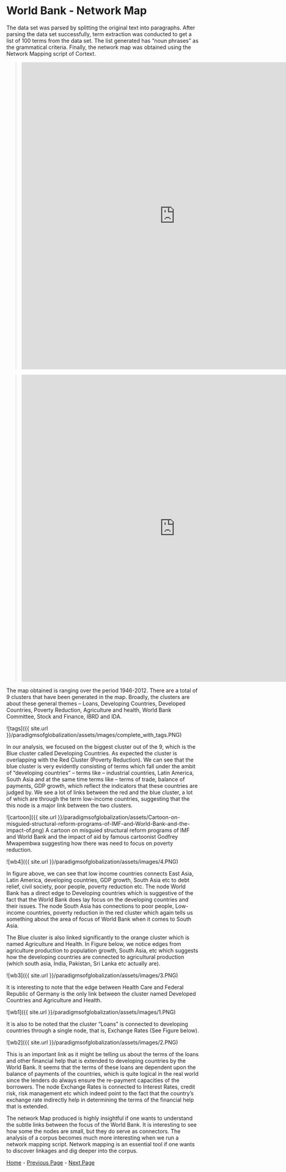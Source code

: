 # World Bank - Network Map

The data set was parsed by splitting the original text into paragraphs. After parsing the data set successfully, term extraction was conducted to get a list of 100 terms from the data set. The list generated has “noun phrases” as the grammatical criteria. Finally, the network map was obtained using the Network Mapping script of Cortext. 

> <iframe src="https://documents.cortext.net/8e9c/8e9ce298e1176ebf9442e23c54fb4060/55822/maps/hn-worldbank1946_2012top150-Terms-Terms-distributionalcooc-99999-oT0.36-9999-louTrue.pdf" frameborder="0" style="overflow:hidden;border:1px solid #DDDDDD;" width="800" height="800" allowfullscreen></iframe>

> <iframe src="https://documents.cortext.net/lib/mapexplorer/explorerjs.html?file=https://assets.cortext.net/docs/dfcca083b83b5ec3d55497c1c47b6b30" frameborder="0" style="overflow:hidden;border:1px solid #DDDDDD;" width="800" height="800" allowfullscreen></iframe>

The map obtained is ranging over the period 1946-2012. There are a total of 9 clusters that have been generated in the map.  Broadly, the clusters are about these general themes – Loans, Developing Countries, Developed Countries, Poverty Reduction, Agriculture and health, World Bank Committee, Stock and Finance, IBRD and IDA.

![tags]({{ site.url }}/paradigmsofglobalization/assets/images/complete_with_tags.PNG)

In our analysis, we focused on the biggest cluster out of the 9, which is the Blue cluster called Developing Countries. As expected the cluster is overlapping with the Red Cluster (Poverty Reduction). We can see that the blue cluster is very evidently consisting of terms which fall under the ambit of “developing countries” – terms like – industrial countries, Latin America, South Asia and at the same time terms like – terms of trade, balance of payments, GDP growth, which reflect the indicators that these countries are judged by. We see a lot of links between the red and the blue cluster, a lot of which are through the term low-income countries, suggesting that the this node is a major link between the two clusters. 

![cartoon]({{ site.url }}/paradigmsofglobalization/assets/Cartoon-on-misguied-structural-reform-programs-of-IMF-and-World-Bank-and-the-impact-of.png)
A cartoon on misguied structural reform programs of IMF and World Bank and the impact of aid by famous cartoonist Godfrey Mwapembwa suggesting how there was need to focus on poverty reduction.

![wb4]({{ site.url }}/paradigmsofglobalization/assets/images/4.PNG)

In figure above, we can see that low income countries connects East Asia, Latin America, developing countries, GDP growth, South Asia etc to debt relief, civil society, poor people, poverty reduction etc. The node World Bank has a direct edge to Developing countries which is suggestive of the fact that the World Bank does lay focus on the developing countries and their issues. The node South Asia has connections to poor people, Low-income countries, poverty reduction in the red cluster which again tells us something about the area of focus of World Bank when it comes to South Asia.

The Blue cluster is also linked significantly to the orange cluster which is named Agriculture and Health. In Figure below, we notice edges from agriculture production to population growth, South Asia, etc which suggests how the developing countries are connected to agricultural production (which south asia, India, Pakistan, Sri Lanka etc actually are).

![wb3]({{ site.url }}/paradigmsofglobalization/assets/images/3.PNG)

It is interesting to note that the edge between Health Care and Federal Republic of Germany is the only link between the cluster named Developed Countries and Agriculture and Health. 

 ![wb1]({{ site.url }}/paradigmsofglobalization/assets/images/1.PNG)

It is also to be noted that the cluster “Loans” is connected to developing countries through a single node, that is, Exchange Rates (See Figure below). 

![wb2]({{ site.url }}/paradigmsofglobalization/assets/images/2.PNG)

This is an important link as it might be telling us about the terms of the loans and other financial help that is extended to developing countries by the World Bank. It seems that the terms of these loans are dependent upon the balance of payments of the countries, which is quite logical in the real world since the lenders do always ensure the re-payment capacities of the borrowers.  The node Exchange Rates is connected to Interest Rates, credit risk, risk management etc which indeed point to the fact that the country’s exchange rate indirectly help in determining the terms of the financial help that is extended. 
 
The network Map produced is highly insightful if one wants to understand the subtle links between the focus of the World Bank. It is interesting to see how some the nodes are small, but they do serve as connectors. The analysis of a corpus becomes much more interesting when we run a network mapping script. Network mapping is an essential tool if one wants to discover linkages and dig deeper into the corpus. 

[Home](index.md) - [Previous Page](UnitedNationsNetworkMapping.md) - [Next Page](GeographicEpicEpoch.md)
